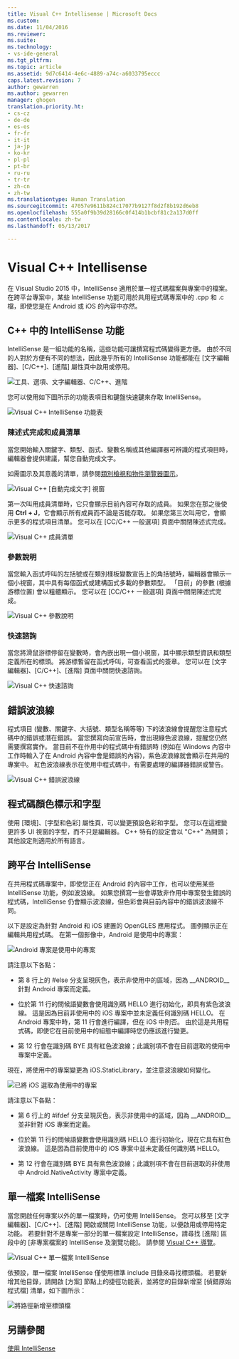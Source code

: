 ```yaml
---
title: Visual C++ Intellisense | Microsoft Docs
ms.custom: 
ms.date: 11/04/2016
ms.reviewer: 
ms.suite: 
ms.technology:
- vs-ide-general
ms.tgt_pltfrm: 
ms.topic: article
ms.assetid: 9d7c6414-4e6c-4889-a74c-a6033795eccc
caps.latest.revision: 7
author: gewarren
ms.author: gewarren
manager: ghogen
translation.priority.ht:
- cs-cz
- de-de
- es-es
- fr-fr
- it-it
- ja-jp
- ko-kr
- pl-pl
- pt-br
- ru-ru
- tr-tr
- zh-cn
- zh-tw
ms.translationtype: Human Translation
ms.sourcegitcommit: 47057e9611b824c17077b9127f8d2f8b192d6eb8
ms.openlocfilehash: 555a0f9b39d28166c0f414b1bcbf81c2a137d0ff
ms.contentlocale: zh-tw
ms.lasthandoff: 05/13/2017

---
```

# <a name="visual-c-intellisense"></a>Visual C++ Intellisense
在 Visual Studio 2015 中，IntelliSense 適用於單一程式碼檔案與專案中的檔案。 在跨平台專案中，某些 IntelliSense 功能可用於共用程式碼專案中的 .cpp 和 .c 檔，即使您是在 Android 或 iOS 的內容中亦然。  
  
## <a name="intellisense-features-in-c"></a>C++ 中的 IntelliSense 功能  
 IntelliSense 是一組功能的名稱，這些功能可讓撰寫程式碼變得更方便。 由於不同的人對於方便有不同的想法，因此幾乎所有的 IntelliSense 功能都能在 [文字編輯器]、[C/C++]、[進階] 屬性頁中啟用或停用。  
  
 ![工具、選項、文字編輯器、C&#47;C&#43;&#43;、進階](../ide/media/sintellisensecpptoolsoptions.PNG "sIntelliSenseCppToolsOptions")  
  
 您可以使用如下圖所示的功能表項目和鍵盤快速鍵來存取 IntelliSense。  
  
 ![Visual C&#43;&#43; IntelliSense 功能表](../ide/media/vs2015_cpp_intellisense_menu.png "vs2015_cpp_intellisense_menu")  
  
### <a name="statement-completion-and-member-list"></a>陳述式完成和成員清單  
 當您開始輸入關鍵字、類型、函式、變數名稱或其他編譯器可辨識的程式項目時，編輯器會提供建議，幫您自動完成文字。  
  
 如需圖示及其意義的清單，請參閱[類別檢視和物件瀏覽器圖示](../ide/class-view-and-object-browser-icons.md)。  
  
 ![Visual C&#43;&#43; [自動完成文字] 視窗](../ide/media/vs2015_cpp_complete_word.png "vs2015_cpp_complete_word")  
  
 第一次叫用成員清單時，它只會顯示目前內容可存取的成員。 如果您在那之後使用 **Ctrl + J**，它會顯示所有成員而不論是否能存取。 如果您第三次叫用它，會顯示更多的程式項目清單。 您可以在 [CC/C++ 一般選項] 頁面中關閉陳述式完成。  
  
 ![Visual C&#43;&#43; 成員清單](../ide/media/vs2015_cpp_list_members.png "vs2015_cpp_list_members")  
  
### <a name="parameter-help"></a>參數說明  
 當您輸入函式呼叫的左括號或在類別樣板變數宣告上的角括號時，編輯器會顯示一個小視窗，其中具有每個函式或建構函式多載的參數類型。 「目前」的參數 (根據游標位置) 會以粗體顯示。 您可以在 [CC/C++ 一般選項] 頁面中關閉陳述式完成。  
  
 ![Visual C&#43;&#43; 參數說明](../ide/media/vs_2015_cpp_param_help.png "vs_2015_cpp_param_help")  
  
### <a name="quick-info"></a>快速諮詢  
 當您將滑鼠游標停留在變數時，會內嵌出現一個小視窗，其中顯示類型資訊和類型定義所在的標頭。 將游標暫留在函式呼叫，可查看函式的簽章。 您可以在 [文字編輯器]、[C/C++]、[進階] 頁面中關閉快速諮詢。  
  
 ![Visual C&#43;&#43; 快速諮詢](../ide/media/vs2015_cpp_quickinfo.png "vs2015_cpp_quickInfo")  
  
## <a name="error-squiggles"></a>錯誤波浪線  
 程式項目 (變數、關鍵字、大括號、類型名稱等等) 下的波浪線會提醒您注意程式碼中的錯誤或潛在錯誤。 當您撰寫向前宣告時，會出現綠色波浪線，提醒您仍然需要撰寫實作。 當目前不在作用中的程式碼中有錯誤時 (例如在 Windows 內容中工作時輸入了在 Android 內容中會是錯誤的內容)，紫色波浪線就會顯示在共用的專案中。 紅色波浪線表示在使用中程式碼中，有需要處理的編譯器錯誤或警告。  
  
 ![Visual C&#43;&#43; 錯誤波浪線](../ide/media/vs2015_cpp_error_quiggles.png "vs2015_cpp_error_quiggles")  
  
## <a name="code-colorization-and-fonts"></a>程式碼顏色標示和字型  
 使用 [環境]、[字型和色彩] 屬性頁，可以變更預設色彩和字型。 您可以在這裡變更許多 UI 視窗的字型，而不只是編輯器。 C++ 特有的設定會以 "C++" 為開頭；其他設定則適用於所有語言。  
  
## <a name="cross-platform-intellisense"></a>跨平台 IntelliSense  
 在共用程式碼專案中，即使您正在 Android 的內容中工作，也可以使用某些 IntelliSense 功能，例如波浪線。 如果您撰寫一些會導致非作用中專案發生錯誤的程式碼，IntelliSense 仍會顯示波浪線，但色彩會與目前內容中的錯誤波浪線不同。  
  
 以下是設定為針對 Android 和 iOS 建置的 OpenGLES 應用程式。 圖例顯示正在編輯共用程式碼。 在第一個影像中，Android 是使用中的專案：  
  
 ![Android 專案是使用中的專案](../ide/media/intellisensecppcrossplatform.png "IntelliSenseCppCrossPlatform")  
  
 請注意以下各點：  
  
-   第 8 行上的 #else 分支呈現灰色，表示非使用中的區域，因為 __ANDROID\_\_ 針對 Android 專案而定義。  
  
-   位於第 11 行的問候語變數會使用識別碼 HELLO 進行初始化，即具有紫色波浪線。 這是因為目前非使用中的 iOS 專案中並未定義任何識別碼 HELLO。 在 Android 專案中時，第 11 行會進行編譯，但在 iOS 中則否。 由於這是共用程式碼，即使它在目前使用中的組態中編譯時您仍應該進行變更。  
  
-   第 12 行會在識別碼 BYE 具有紅色波浪線；此識別項不會在目前選取的使用中專案中定義。  
  
 現在，將使用中的專案變更為 iOS.StaticLibrary，並注意波浪線如何變化。  
  
 ![已將 iOS 選取為使用中的專案](../ide/media/intellisensecppcrossplatform2.png "IntelliSenseCppCrossPlatform2")  
  
 請注意以下各點：  
  
-   第 6 行上的 #ifdef 分支呈現灰色，表示非使用中的區域，因為 __ANDROID\_\_ 並非針對 iOS 專案而定義。  
  
-   位於第 11 行的問候語變數會使用識別碼 HELLO 進行初始化，現在它具有紅色波浪線。 這是因為目前使用中的 iOS 專案中並未定義任何識別碼 HELLO。  
  
-   第 12 行會在識別碼 BYE 具有紫色波浪線；此識別項不會在目前選取的非使用中 Android.NativeActivity 專案中定義。  
  
## <a name="single-file-intellisense"></a>單一檔案 IntelliSense  
 當您開啟任何專案以外的單一檔案時，仍可使用 IntelliSense。 您可以移至 [文字編輯器]、[C/C++]、[進階] 開啟或關閉 IntelliSense 功能，以便啟用或停用特定功能。 若要針對不是專案一部分的單一檔案設定 IntelliSense，請尋找 [進階] 區段中的 [非專案檔案的 IntelliSense 及瀏覽功能]。 請參閱 [Visual C++ 導覽](http://msdn.microsoft.com/en-us/499cb66f-7df1-45d6-8b6b-33d94fd1f17c)。  
  
 ![Visual C&#43;&#43; 單一檔案 IntelliSense](../ide/media/vs2015_cpp_single_file_intellisense.png "vs2015_cpp_single_file_intellisense")  
  
 依預設，單一檔案 IntelliSense 僅使用標準 include 目錄來尋找標頭檔。 若要新增其他目錄，請開啟 [方案] 節點上的捷徑功能表，並將您的目錄新增至 [偵錯原始程式檔] 清單，如下圖所示：  
  
 ![將路徑新增至標頭檔](../ide/media/intellisensedebugyourcode.jpg "IntelliSenseDebugYourCode")  
  
## <a name="see-also"></a>另請參閱  
 [使用 IntelliSense](../ide/using-intellisense.md)

